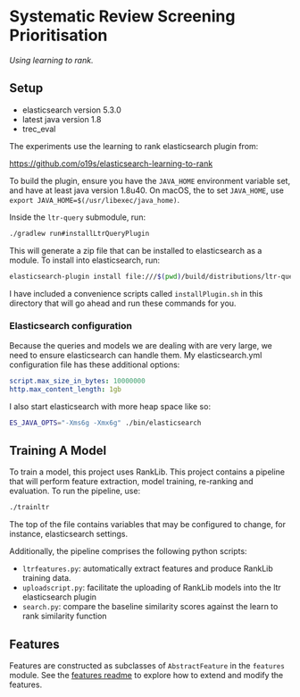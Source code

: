 # Systematic Review Screening Prioritisation

_Using learning to rank._

## Setup

 - elasticsearch version 5.3.0
 - latest java version 1.8
 - trec_eval

The experiments use the learning to rank elasticsearch plugin from:
 
https://github.com/o19s/elasticsearch-learning-to-rank

To build the plugin, ensure you have the `JAVA_HOME` environment variable set, and have at least java version 1.8u40. 
On macOS, the to set `JAVA_HOME`, use `export JAVA_HOME=$(/usr/libexec/java_home)`.

Inside the `ltr-query` submodule, run:
 
```bash
./gradlew run#installLtrQueryPlugin
```

This will generate a zip file that can be installed to elasticsearch as a module. To install into elasticsearch, run:

```bash
elasticsearch-plugin install file:///$(pwd)/build/distributions/ltr-query-0.1.1-es5.3.0.zip
```

I have included a convenience scripts called `installPlugin.sh` in this directory that will go ahead and run these 
commands for you.


### Elasticsearch configuration

Because the queries and models we are dealing with are very large, we need to ensure elasticsearch can handle them. My
elasticsearch.yml configuration file has these additional options:

```yaml
script.max_size_in_bytes: 10000000
http.max_content_length: 1gb
```

I also start elasticsearch with more heap space like so:

```bash
ES_JAVA_OPTS="-Xms6g -Xmx6g" ./bin/elasticsearch
```

## Training A Model

To train a model, this project uses RankLib. This project contains a pipeline that will perform feature extraction, 
model training, re-ranking and evaluation. To run the pipeline, use: 
 
```bash
./trainltr
```

The top of the file contains variables that may be configured to change, for instance, elasticsearch settings.
 
Additionally, the pipeline comprises the following python scripts:

 - `ltrfeatures.py`: automatically extract features and produce RankLib training data.
 - `uploadscript.py`: facilitate the uploading of RankLib models into the ltr elasticsearch plugin
 - `search.py`: compare the baseline similarity scores against the learn to rank similarity function
 
## Features

Features are constructed as subclasses of `AbstractFeature` in the `features` module. See the 
[features readme](features/README.md) to explore how to extend and modify the features.
